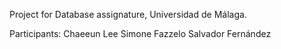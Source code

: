 Project for Database assignature, Universidad de Málaga. 

Participants: 
  Chaeeun Lee
  Simone Fazzelo
  Salvador Fernández
